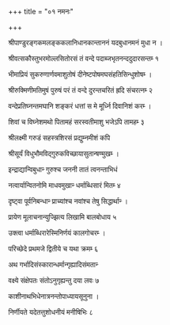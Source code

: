 +++
title = "०१ नमनः"

+++

श्रीपाण्डुरङ्गकमलङ्ककलानिधानकान्ताननं यदबुधानमनं मुधा न ।

श्रीवत्सकौस्तुभरमोल्लसितोरसं तं वन्दे पदाब्जभृतनन्ददुदारसन्तम्‍ १

भीमाप्रियं सुकरुणार्णवमाशुतोषं दीनेष्टपोषमघसंहतिसिन्धुशोषम्‍ ।

श्रीरुक्मिणीमतिमुषं पुरुषं परं तं वन्दे दुरन्तचरितं ह्रदि संचरत्‍नम्‍ २

वन्देप्रतिघ्नन्तमघानि शङ्करं धत्तां स मे मूर्ध्नि दिवानिशं करम्‍ ।

शिवां च विघ्नेशमथो पितामहं सरस्वतीमाशु भजेऽपि तामहम्‍ ३

श्रीलक्ष्मी गरुडं सहस्त्रशिरसं प्रद्युम्नमीशं कपि

श्रीसूर्यं विधुभौमविद्‌गुरुकविच्छायासुतान्षण्मुखम्‍ ।

इन्द्राद्यान्विबुधान्‍ गुरुश्च जननी तातं त्वनन्ताभिधं

नत्वार्यान्वितनोमि माधवमुखान्‍ धर्माब्धिसारं मितम्‍ ४

दृष्ट्वा पूर्वनिबन्धान्‍ प्राच्यांश्च नवांश्च तेषु सिद्धार्थान्‍ ।

प्रायेण मूलाचनान्युज्झित्य लिखामि बालबोधाय ५

उक्त्वा धर्माब्धिरारेस्मिनिर्णयं कालगोचरम्‍ ।

परिच्छेदे प्रथमजे द्वितीये च यथा क्रमम्‍ ६

अथ गर्भादिसंस्कारान्धर्मान्गृह्यादिसंमतान्‍

वक्ष्ये संक्षेपतः संतोऽनुगृह्यन्तु दया लवः ७

काशीनाथभिधेनात्रनन्तोपाध्यायसूनुना ।

निर्णीयते यदेतत्तुशोधनीयं मनीषिभिः ८
